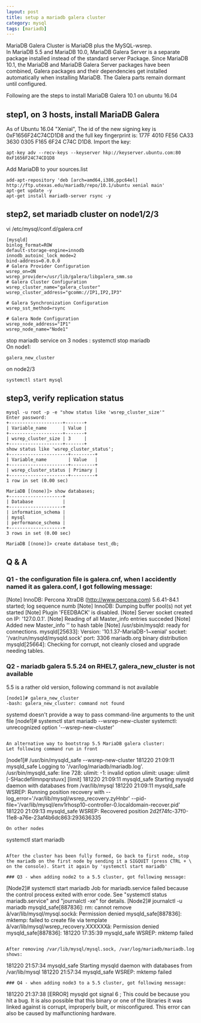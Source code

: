 ```yaml
---
layout: post
title: setup a mariadb galera cluster 
category: mysql 
tags: [mariadb]
---
```


MariaDB Galera Cluster is MariaDB plus the MySQL-wsrep.   
In MariaDB 5.5 and MariaDB 10.0, MariaDB Galera Server is a separate package installed instead of the standard server Package. Since MariaDB 10.1, the MariaDB and MariaDB Galera Server packages have been combined, Galera packages and their dependencies get installed automatically when installing MariaDB. The Galera parts remain dormant until configured.     
  
Following are the steps to install MariaDB Galera 10.1 on ubuntu 16.04      

## step1, on 3 hosts, install MariaDB Galera   
As of Ubuntu 16.04 "Xenial", The id of the new signing key is 0xF1656F24C74CD1D8 and the full key fingerprint is: 177F 4010 FE56 CA33 3630  0305 F165 6F24 C74C D1D8. Import the key: 
```
apt-key adv --recv-keys --keyserver hkp://keyserver.ubuntu.com:80 0xF1656F24C74CD1D8
`````
Add MariaDB to your sources.list   
```
add-apt-repository 'deb [arch=amd64,i386,ppc64el] http://ftp.utexas.edu/mariadb/repo/10.1/ubuntu xenial main'
apt-get update -y
apt-get install mariadb-server rsync -y
```  
  
## step2, set mariadb cluster on node1/2/3   
vi /etc/mysql/conf.d/galera.cnf
```
[mysqld]
binlog_format=ROW
default-storage-engine=innodb
innodb_autoinc_lock_mode=2
bind-address=0.0.0.0
# Galera Provider Configuration
wsrep_on=ON
wsrep_provider=/usr/lib/galera/libgalera_smm.so
# Galera Cluster Configuration
wsrep_cluster_name="galera_cluster"
wsrep_cluster_address="gcomm://IP1,IP2,IP3"

# Galera Synchronization Configuration
wsrep_sst_method=rsync

# Galera Node Configuration
wsrep_node_address="IP1"
wsrep_node_name="Node1"  
```  

stop mariadb service on 3 nodes : systemctl stop mariadb    
On node1: 
```
galera_new_cluster
```

on node2/3 
```
systemctl start mysql
```

## step3, verify replication status  
```
mysql -u root -p -e "show status like 'wsrep_cluster_size'"
Enter password:
+--------------------+-------+
| Variable_name      | Value |
+--------------------+-------+
| wsrep_cluster_size | 3     |
+--------------------+-------+
show status like 'wsrep_cluster_status';
+----------------------+---------+
| Variable_name        | Value   |
+----------------------+---------+
| wsrep_cluster_status | Primary |
+----------------------+---------+
1 row in set (0.00 sec)

MariaDB [(none)]> show databases;
+--------------------+
| Database           |
+--------------------+
| information_schema |
| mysql              |
| performance_schema |
+--------------------+
3 rows in set (0.00 sec)

MariaDB [(none)]> create database test_db;   
```

## Q & A   
### Q1 - the configuration file is galera.cnf, when I accidently named it as galera.conf, I got following message: 
[Note] InnoDB:  Percona XtraDB (http://www.percona.com) 5.6.41-84.1 started; log sequence numb
[Note] InnoDB: Dumping buffer pool(s) not yet started
[Note] Plugin 'FEEDBACK' is disabled.
[Note] Server socket created on IP: '127.0.0.1'.
[Note] Reading of all Master_info entries succeded
[Note] Added new Master_info '' to hash table
[Note] /usr/sbin/mysqld: ready for connections.
mysqld[25633]: Version: '10.1.37-MariaDB-1~xenial'  socket: '/var/run/mysqld/mysqld.sock'  port: 3306  mariadb.org binary distribution
mysqld[25664]: Checking for corrupt, not cleanly closed and upgrade needing tables.
  
  
### Q2 - mariadb galera 5.5.24 on RHEL7, galera_new_cluster is not available 
5.5 is a rather old version, following command is not available 
```
[node1]# galera_new_cluster
-bash: galera_new_cluster: command not found
```
systemd doesn't provide a way to pass command-line arguments to the unit file 
[node1]# systemctl start mariadb --wsrep-new-cluster
systemctl: unrecognized option '--wsrep-new-cluster'
```

An alternative way to bootstrap 5.5 MariaDB galera cluster:   
Let following command run in front 
```
[node1]# /usr/bin/mysqld_safe --wsrep-new-cluster
181220 21:09:11 mysqld_safe Logging to '/var/log/mariadb/mariadb.log'.
/usr/bin/mysqld_safe: line 728: ulimit: -1: invalid option
ulimit: usage: ulimit [-SHacdefilmnpqrstuvx] [limit]
181220 21:09:11 mysqld_safe Starting mysqld daemon with databases from /var/lib/mysql
181220 21:09:11 mysqld_safe WSREP: Running position recovery with --log_error='/var/lib/mysql/wsrep_recovery.zyHnbr' --pid-file='/var/lib/mysql/env1rhosp10-controller-0.localdomain-recover.pid'
181220 21:09:13 mysqld_safe WSREP: Recovered position 2d2f74fc-37f0-11e8-a76e-23af4b6dc863:293636335
```
On other nodes   
```
systemctl start mariadb
```

After the cluster has been fully formed, Go back to first node, stop the mariadb on the first node by sending it a SIGQUIT (press CTRL + \ on the console). Start it again by 'systemctl start mariadb'

### Q3 - when adding node2 to a 5.5 cluster, got following message: 
```
[Node2]# systemctl start mariadb
Job for mariadb.service failed because the control process exited with error code. See "systemctl status mariadb.service" and "journalctl -xe" for details.
[Node2]# journalctl -u mariadb
mysqld_safe[887836]: rm: cannot remove â/var/lib/mysql/mysql.sockâ: Permission denied
mysqld_safe[887836]: mktemp: failed to create file via template â/var/lib/mysql/wsrep_recovery.XXXXXXâ: Permission denied
mysqld_safe[887836]: 181220 17:35:39 mysqld_safe WSREP: mktemp failed
```

After removing /var/lib/mysql/mysql.sock, /var/log/mariadb/mariadb.log shows: 
```
181220 21:57:34 mysqld_safe Starting mysqld daemon with databases from /var/lib/mysql
181220 21:57:34 mysqld_safe WSREP: mktemp failed
```
### Q4 - when adding node3 to a 5.5 cluster, got following message: 
```
181220 21:37:38 [ERROR] mysqld got signal 6 ;
This could be because you hit a bug. It is also possible that this binary
or one of the libraries it was linked against is corrupt, improperly built,
or misconfigured. This error can also be caused by malfunctioning hardware.
```

